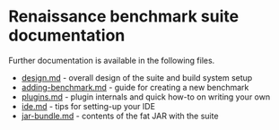 # Renaissance benchmark suite documentation

Further documentation is available in the following files.

 * [design.md](design.md) - overall design of the suite and build system setup
 * [adding-benchmark.md](adding-benchmark.md) - guide for creating a new benchmark
 * [plugins.md](plugins.md) - plugin internals and quick how-to on writing your own
 * [ide.md](ide.md) - tips for setting-up your IDE
 * [jar-bundle.md](jar-bundle.md) - contents of the fat JAR with the suite
